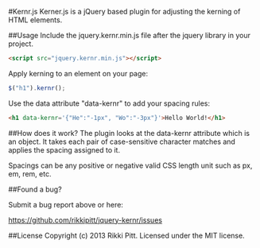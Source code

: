 #Kernr.js
Kerner.js is a jQuery based plugin for adjusting the kerning of HTML elements.

##Usage
Include the jquery.kernr.min.js file after the jquery library in your project.

```html
<script src="jquery.kernr.min.js"></script>
```

Apply kerning to an element on your page:

```js
$("h1").kernr();
```

Use the data attribute "data-kernr" to add your spacing rules:

```html
<h1 data-kernr='{"He":"-1px", "Wo":"-3px"}'>Hello World!</h1>
```

##How does it work?
The plugin looks at the data-kernr attribute which is an object. It takes each pair of case-sensitive character matches and applies the spacing assigned to it.

Spacings can be any positive or negative valid CSS length unit such as px, em, rem, etc.

##Found a bug?

Submit a bug report above or here:

<https://github.com/rikkipitt/jquery-kernr/issues>

##License
Copyright (c) 2013 Rikki Pitt. Licensed under the MIT license.
